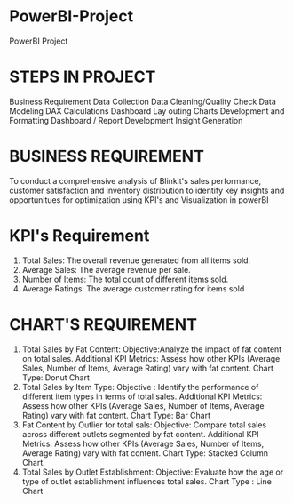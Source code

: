 # PowerBI-Project
PowerBI Project
# STEPS IN PROJECT
Business Requirement
Data Collection
Data Cleaning/Quality Check
Data Modeling
DAX Calculations
Dashboard Lay outing
Charts Development and Formatting
Dashboard / Report Development
Insight Generation
# BUSINESS REQUIREMENT
To conduct a comprehensive analysis of Blinkit's sales performance, customer satisfaction and inventory distribution to identify key insights and opportunitues for optimization using KPI's and Visualization in powerBI
# KPI's Requirement
1. Total Sales: The overall revenue generated from all items sold.
2. Average Sales: The average revenue per sale.
3. Number of Items: The total count of different items sold.
4. Average Ratings: The average customer rating for items sold
# CHART'S REQUIREMENT
1. Total Sales by Fat Content:
   Objective:Analyze the impact of fat content on total sales.
   Additional KPI Metrics: Assess how other KPIs (Average Sales, Number of Items, Average Rating) vary with fat content.
   Chart Type: Donut Chart
2. Total Sales by Item Type:
   Objective : Identify the performance of different item types in terms of total sales.
   Additional KPI Metrics: Assess how other KPIs (Average Sales, Number of Items, Average Rating) vary with fat content.
   Chart Type: Bar Chart
3. Fat Content by Outlier for total sals:
   Objective: Compare total sales across different outlets segmented by fat content.
   Additional KPI Metrics: Assess how other KPIs (Average Sales, Number of Items, Average Rating) vary with fat content.
   Chart Type: Stacked Column Chart.
4. Total Sales by Outlet Establishment:
   Objective: Evaluate how the age or type of outlet establishment influences total sales.
   Chart Type : Line Chart

